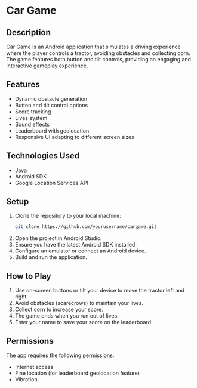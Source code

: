 
# Car Game

## Description
Car Game is an Android application that simulates a driving experience where the player controls a tractor, avoiding obstacles and collecting corn. The game features both button and tilt controls, providing an engaging and interactive gameplay experience.

## Features
- Dynamic obstacle generation
- Button and tilt control options
- Score tracking
- Lives system
- Sound effects
- Leaderboard with geolocation
- Responsive UI adapting to different screen sizes

## Technologies Used
- Java
- Android SDK
- Google Location Services API

## Setup
1. Clone the repository to your local machine:
   ```sh
   git clone https://github.com/yourusername/cargame.git
   ```
2. Open the project in Android Studio.
3. Ensure you have the latest Android SDK installed.
4. Configure an emulator or connect an Android device.
5. Build and run the application.

## How to Play
1. Use on-screen buttons or tilt your device to move the tractor left and right.
2. Avoid obstacles (scarecrows) to maintain your lives.
3. Collect corn to increase your score.
4. The game ends when you run out of lives.
5. Enter your name to save your score on the leaderboard.

## Permissions
The app requires the following permissions:
- Internet access
- Fine location (for leaderboard geolocation feature)
- Vibration